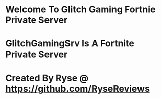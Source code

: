# Welcome To Glitch Gaming Fortnie Private Server

# GlitchGamingSrv Is A Fortnite Private Server

# Created By Ryse @ https://github.com/RyseReviews
